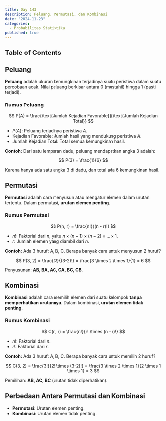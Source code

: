 ```yaml
---
title: Day 143
description: Peluang, Permutasi, dan Kombinasi
date: "2024-11-23"
categories:
  - Probabilitas Statistika
published: true
---
```


## Table of Contents

## Peluang

**Peluang** adalah ukuran kemungkinan terjadinya suatu peristiwa dalam suatu percobaan acak. Nilai peluang berkisar antara 0 (mustahil) hingga 1 (pasti terjadi).

### Rumus Peluang

$$
P(A) = \frac{\text{Jumlah Kejadian Favorable}}{\text{Jumlah Kejadian Total}}
$$

- $P(A)$: Peluang terjadinya peristiwa $A$.
- Kejadian Favorable: Jumlah hasil yang mendukung peristiwa $A$.
- Jumlah Kejadian Total: Total semua kemungkinan hasil.

**Contoh:**
Dari satu lemparan dadu, peluang mendapatkan angka 3 adalah:

$$
P(3) = \frac{1}{6}
$$

Karena hanya ada satu angka 3 di dadu, dan total ada 6 kemungkinan hasil.

## Permutasi

**Permutasi** adalah cara menyusun atau mengatur elemen dalam urutan tertentu. Dalam permutasi, **urutan elemen penting**.

### Rumus Permutasi

$$
P(n, r) = \frac{n!}{(n - r)!}
$$

- $n!$: Faktorial dari $n$, yaitu $n \times (n-1) \times (n-2) \times \dots \times 1$.
- $r$: Jumlah elemen yang diambil dari $n$.

**Contoh:**
Ada 3 huruf: A, B, C. Berapa banyak cara untuk menyusun 2 huruf?

$$
P(3, 2) = \frac{3!}{(3-2)!} = \frac{3 \times 2 \times 1}{1} = 6
$$

Penyusunan: **AB, BA, AC, CA, BC, CB**.

## Kombinasi

**Kombinasi** adalah cara memilih elemen dari suatu kelompok **tanpa memperhatikan urutannya**. Dalam kombinasi, **urutan elemen tidak penting**.

### Rumus Kombinasi

$$
C(n, r) = \frac{n!}{r! \times (n - r)!}
$$

- $n!$: Faktorial dari $n$.
- $r!$: Faktorial dari $r$.

**Contoh:**
Ada 3 huruf: A, B, C. Berapa banyak cara untuk memilih 2 huruf?

$$
C(3, 2) = \frac{3!}{2! \times (3-2)!} = \frac{3 \times 2 \times 1}{2 \times 1 \times 1} = 3
$$

Pemilihan: **AB, AC, BC** (urutan tidak diperhatikan).

## Perbedaan Antara Permutasi dan Kombinasi

- **Permutasi**: Urutan elemen penting.
- **Kombinasi**: Urutan elemen tidak penting.
